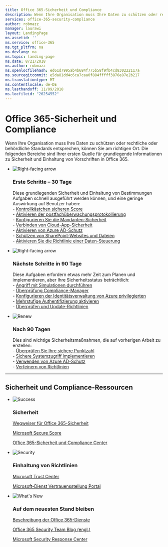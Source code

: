 ```yaml
---
title: Office 365-Sicherheit und Compliance
description: Wenn Ihre Organisation muss Ihre Daten zu schützen oder rechtliche oder behördliche Standards entsprechen, können Sie am richtigen Ort. Hier können Sie Sicherheit und Einhaltung von Vorschriften in Office 365 kennen lernen
services: office-365-security-compliance
author: robmazz
manager: laurawi
layout: LandingPage
ms.assetid: ''
ms.service: office-365
ms.tgt_pltfrm: na
ms.devlang: na
ms.topic: landing-page
ms.date: 8/21/2018
ms.author: robmazz
ms.openlocfilehash: ed61d7995ab4b684f775b58f9fb4cd830222117a
ms.sourcegitcommit: e5da81dd4c6ca7caa0f884fffff3876e87e2b217
ms.translationtype: MT
ms.contentlocale: de-DE
ms.lasthandoff: 11/09/2018
ms.locfileid: "26254552"
---
```

# <a name="office-365-security-and-compliance"></a>Office 365-Sicherheit und Compliance

Wenn Ihre Organisation muss Ihre Daten zu schützen oder rechtliche oder behördliche Standards entsprechen, können Sie am richtigen Ort. Die folgenden Bereiche sind Ihrer ersten Quelle für grundlegende Informationen zu Sicherheit und Einhaltung von Vorschriften in Office 365.

<ul class="cardsF panelContent">
    <li>
        <div class="cardSize">
            <div class="cardPadding">
                <div class="card">
                    <div class="cardImageOuter">
                        <div class="cardImage">
                            <img src="https://docs.microsoft.com/office/media/icons/caret-right-blue.svg" alt="Right-facing arrow" />
                        </div>
                    </div>
                    <div class="cardText">
                        <h3>Erste Schritte – 30 Tage</h3>
                <p>Diese grundlegenden Sicherheit und Einhaltung von Bestimmungen Aufgaben schnell ausgeführt werden können, und eine geringe Auswirkung auf Benutzer haben: <br> - <a href="office-365-secure-score.md" target="_blank">Kontrollkästchen sicheren Score</a> <br> - <a href="search-the-audit-log-in-security-and-compliance.md">Aktivieren der postfachüberwachungsprotokollierung</a> <br> - <a href="tenant-wide-setup-for-increased-security.md">Konfigurieren Sie die Mandanten-Sicherheit</a> <br> - <a href="https://docs.microsoft.com/cloud-app-security/connect-office-365-to-microsoft-cloud-app-security">Verbinden von Cloud-App-Sicherheit</a> <br> - <a href="https://docs.microsoft.com/azure/active-directory/active-directory-identityprotection-enable">Aktivieren von Azure AD-Schutz</a> <br> - <a href="https://docs.microsoft.com/office365/enterprise/secure-sharepoint-online-sites-and-files">Schützen von SharePoint-Websites und Dateien</a> <br> - <a href="configure-supervision-policies.md">Aktivieren Sie die Richtlinie einer Daten-Steuerung</a> </p>
                    </div>
                </div>
            </div>
        </div>
    </li>
    <li>
        <div class="cardSize">
            <div class="cardPadding">
                <div class="card">
                    <div class="cardImageOuter">
                        <div class="cardImage">
                            <img src="https://docs.microsoft.com/office/media/icons/caret-right-blue.svg" alt="Right-facing arrow" />
                        </div>
                    </div>
                    <div class="cardText">
                        <h3>Nächste Schritte in 90 Tage</h3>
                        <p>Diese Aufgaben erfordern etwas mehr Zeit zum Planen und implementieren, aber Ihre Sicherheitsstatus beträchtlich: <br> - <a href="attack-simulator.md">Angriff mit Simulationen durchführen</a> <br> - <a href="meet-data-protection-and-regulatory-reqs-using-microsoft-cloud.md">Überprüfung Compliance-Manager</a> <br> - <a href="https://docs.microsoft.com/azure/active-directory/privileged-identity-management/pim-configure">Konfigurieren der Identitätsverwaltung von Azure privilegierten</a> <br> - <a href="https://docs.microsoft.com/azure/active-directory/authentication/concept-mfa-howitworks">Mehrstufige Authentifizierung aktivieren</a> <br> - <a href="protect-against-threats.md">Überprüfen und Update-Richtlinien</a> </p>
                    </div>
                </div>
            </div>
        </div>
    </li>
    <li>
        <div class="cardSize">
            <div class="cardPadding">
                <div class="card">
                    <div class="cardImageOuter">
                        <div class="cardImage">
                            <img src="https://docs.microsoft.com/office/media/icons/renew.svg" alt="Renew" />
                        </div>
                    </div>
                    <div class="cardText">
                        <h3>Nach 90 Tagen</h3>
                        <p>Dies sind wichtige Sicherheitsmaßnahmen, die auf vorherigen Arbeit zu erstellen:<br>
                        - <a href="https://securescore.office.com" target="_blank">Überprüfen Sie Ihre sichere Punktzahl</a><br>
                        - <a href="https://docs.microsoft.com/windows-server/identity/securing-privileged-access/securing-privileged-access">Sichere Systemzugriff implementieren</a><br>
                        - <a href="https://docs.microsoft.com/azure/active-directory/active-directory-identityprotection">Verwenden von Azure AD-Schutz</a><br>
                        - <a href="protect-against-threats.md">Verfeinern von Richtlinien</a><br></p>
                    </div>
                </div>
            </div>
        </div>
    </li>
</ul>

<hr>
<h2>Sicherheit und Compliance-Ressourcen</h2>

<ul class="panelContent cardsF">
    <li>
        <div class="cardSize">
            <div class="cardPadding">
                <div class="card">
                    <div class="cardImageOuter">
                        <div class="cardImage">
                            <img src="https://docs.microsoft.com/office/media/icons/success-blue.svg" alt="Success" data-linktype="external">
                        </div>
                    </div>
                    <div class="cardText">
                        <h3>Sicherheit</h3>
                        <p><a href="security-roadmap.md">Wegweiser für Office 365-Sicherheit</a></p>
                        <p><a href="https://securescore.microsoft.com" target="_blank">Microsoft Secure Score</a></p>
                        <p><a href="https://protection.office.com" target="_blank">Office 365-Sicherheit und Compliance Center</a></p>
                    </div>
                </div>
            </div>
        </div>
    </li>
    <li>
        <div class="cardSize">
            <div class="cardPadding">
                <div class="card">
                    <div class="cardImageOuter">
                        <div class="cardImage">
                            <img src="https://docs.microsoft.com/office/media/icons/security-blue.svg" alt="Security" data-linktype="external">
                        </div>
                    </div>
                    <div class="cardText">
                        <h3>Einhaltung von Richtlinien</h3>
                        <p><a href="https://www.microsoft.com/trustcenter" target="_blank">Microsoft Trust Center</a></p>
                        <p><a href="https://servicetrust.microsoft.com" target="_blank">Microsoft-Dienst Vertrauensstellung Portal</a></p>
                    </div>
                </div>
            </div>
        </div>
    </li>
    <li>
        <div class="cardSize">
            <div class="cardPadding">
                <div class="card">
                    <div class="cardImageOuter">
                        <div class="cardImage">
                            <img src="https://docs.microsoft.com/office/media/icons/whats-new-megaphone-blue.svg" alt="What's New" data-linktype="external">
                        </div>
                    </div>
                    <div class="cardText">
                        <h3>Auf dem neuesten Stand bleiben</h3>
                        <p><a href="https://docs.microsoft.com/office365/servicedescriptions/office-365-service-descriptions-technet-library" target="_blank">Beschreibung der Office 365-Dienste</a></p>
                        <p><a href="https://blogs.technet.microsoft.com/office365security" target="_blank">Office 365 Security Team Blog (engl.)</a></p>
                        <p><a href="https://www.microsoft.com/msrc" target="_blank">Microsoft Security Response Center</a></p>
                    </div>
                </div>
            </div>
        </div>
    </li>
</ul>